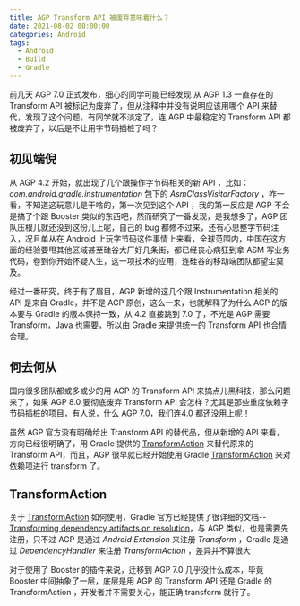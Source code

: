 ```yaml
---
title: AGP Transform API 被废弃意味着什么？
date: 2021-08-02 00:00:00
categories: Android
tags:
  - Android
  - Build
  - Gradle
---
```


前几天 AGP 7.0 正式发布，细心的同学可能已经发现 从 AGP 1.3 一直存在的 Transform API 被标记为废弃了，但从注释中并没有说明应该用哪个 API 来替代，发现了这个问题，有同学就不淡定了，连 AGP 中最稳定的 Transform API 都被废弃了，以后是不让用字节码插桩了吗？

## 初见端倪

从 AGP 4.2 开始，就出现了几个跟操作字节码相关的新 API ，比如：*com.android.gradle.instrumentation* 包下的 *AsmClassVisitorFactory* ，咋一看，不知道这玩意儿是干啥的，第一次见到这个 API ，我的第一反应是 AGP 不会是搞了个跟 Booster 类似的东西吧，然而研究了一番发现，是我想多了，AGP 团队压根儿就还没到这份儿上呢，自己的 bug 都修不过来，还有心思整字节码注入，况且单从在 Android 上玩字节码这件事情上来看，全球范围内，中国在这方面的经验要甩其他区域甚至硅谷大厂好几条街，都已经丧心病狂到拿 ASM 写业务代码，卷到你开始怀疑人生，这一项技术的应用，连硅谷的移动端团队都望尘莫及。

经过一番研究，终于有了眉目，AGP 新增的这几个跟 Instrumentation 相关的 API 是来自 Gradle，并不是 AGP 原创，这么一来，也就解释了为什么 AGP 的版本要与 Gradle 的版本保持一致，从 4.2 直接跳到 7.0 了，不光是 AGP 需要 Transform，Java 也需要，所以由  Gradle 来提供统一的 Transform API 也合情合理。

## 何去何从

国内很多团队都或多或少的用 AGP 的 Transform API 来搞点儿黑科技，那么问题来了，如果 AGP 8.0 要彻底废弃 Transform API 会怎样？尤其是那些重度依赖字节码插桩的项目，有人说，什么 AGP 7.0，我们连4.0 都还没用上呢！

虽然 AGP 官方没有明确给出 Transform API 的替代品，但从新增的 API 来看，方向已经很明确了，用 Gradle 提供的 [TransformAction](https://docs.gradle.org/current/dsl/org.gradle.api.artifacts.transform.TransformAction.html) 来替代原来的 Transform API，而且，AGP 很早就已经开始使用 Gradle [TransformAction](https://docs.gradle.org/current/dsl/org.gradle.api.artifacts.transform.TransformAction.html) 来对依赖项进行 transform 了。

## TransformAction

关于 [TransformAction](https://docs.gradle.org/current/dsl/org.gradle.api.artifacts.transform.TransformAction.html) 如何使用，Gradle 官方已经提供了很详细的文档--[Transforming dependency artifacts on resolution](https://docs.gradle.org/current/userguide/artifact_transforms.html)，与 AGP 类似，也是需要先注册，只不过 AGP 是通过 *Android Extension* 来注册 *Transform* ，Gradle 是通过 *DependencyHandler* 来注册 *TransformAction* ，差异并不算很大

对于使用了 Booster 的插件来说，迁移到 AGP 7.0 几乎没什么成本，毕竟 Booster 中间抽象了一层，底层是用 AGP 的 Transform API 还是 Gradle 的 TransformAction ，开发者并不需要关心，能正确 transform 就行了。